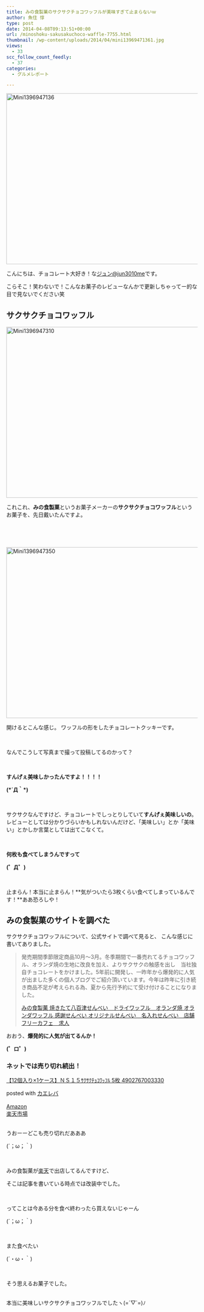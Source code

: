 ```yaml
---
title: みの食製菓のサクサクチョコワッフルが美味すぎて止まらないｗ
author: 魚住 惇
type: post
date: 2014-04-08T09:13:51+00:00
url: /minoshoku-sakusakuchoco-waffle-7755.html
thumbnail: /wp-content/uploads/2014/04/mini13969471361.jpg
views:
  - 33
scc_follow_count_feedly:
  - 37
categories:
  - グルメレポート

---
```

<img decoding="async" loading="lazy" title="mini1396947136.jpg" src="/wp-content/uploads/2014/04/mini1396947136.jpg" alt="Mini1396947136" width="600" height="450" border="0" />

<!--more-->

こんにちは、チョコレート大好き！な[ジュン@jun3010me][1]です。

こらそこ！笑わないで！こんなお菓子のレビューなんかで更新しちゃってー的な目で見ないでください笑

## サクサクチョコワッフル

<img decoding="async" loading="lazy" title="mini1396947310.jpg" src="/wp-content/uploads/2014/04/mini1396947310.jpg" alt="Mini1396947310" width="600" height="450" border="0" /> 

これこれ、**みの食製菓**というお菓子メーカーの**サクサクチョコワッフル**というお菓子を、先日戴いたんですよ。

 

 

<img decoding="async" loading="lazy" title="mini1396947350.jpg" src="/wp-content/uploads/2014/04/mini1396947350.jpg" alt="Mini1396947350" width="600" height="450" border="0" /> 

開けるとこんな感じ。 ワッフルの形をしたチョコレートクッキーです。

 

なんでこうして写真まで撮って投稿してるのかって？

 

**すんげぇ美味しかったんですよ！！！！**

**(\*´Д｀\*)**

 

サクサクなんですけど、チョコレートでしっとりしていて**すんげぇ美味しいの**。 レビューとしては分かりづらいかもしれないんだけど、「美味しい」とか「美味い」とかしか言葉としては出てこなくて。

 

**何枚も食べてしまうんですって**

**(゜Д゜)**

 

止まらん！本当に止まらん！**気がついたら3枚くらい食べてしまっているんです！**ああ恐ろしや！

## みの食製菓のサイトを調べた

サクサクチョコワッフルについて、公式サイトで調べて見ると、 こんな感じに書いてありました。

> 発売期間季節限定商品10月～3月。冬季期間で一番売れてるチョコワッフル、オランダ焼の生地に改良を加え、よりサクサクの触感を出し　当社独自チョコレートをかけました。5年前に開発し、一昨年から爆発的に人気が出ました多くの個人ブログでご紹介頂いています。今年は昨年に引き続き商品不足が考えられる為、夏から先行予約にて受け付けることになりました。
> 
> <p class="origin">
>   <a href="http://www.minoshoku.co.jp/osenbeishu.html" target="new">みの食製菓 焼きたて八百津せんべい　ドライワッフル　オランダ焼 オランダワッフル 感謝せんべい オリジナルせんべい　名入れせんべい　店舗フリーカフェ　求人</a>
> </p>

おおう、**爆発的に人気が出てるんか！**

**(゜ロ゜)**

### ネットでは売り切れ続出！

<div class="kaerebalink-box">
  <div class="kaerebalink-image">
    <a href="http://www.amazon.co.jp/exec/obidos/ASIN/B00BG3Q7ZC/jn050191-22/ref=nosim/" rel="nofollow" target="_blank"><img decoding="async" style="border: none;" src="http://ecx.images-amazon.com/images/I/31HOleM2B9L._SL160_.jpg" alt="" /></a>
  </div>
  <div class="kaerebalink-info">
    <div class="kaerebalink-name">
      <a href="http://www.amazon.co.jp/exec/obidos/ASIN/B00BG3Q7ZC/jn050191-22/ref=nosim/" rel="nofollow" target="_blank">【12個入り×1ケース】ＮＳ１５ｻｸｻｸﾁｮｺﾜｯﾌﾙ 5枚 4902767003330</a></p>
      <div class="kaerebalink-powered-date">
        posted with <a href="http://kaereba.com" rel="nofollow" target="_blank">カエレバ</a>
      </div>
    </div>
    <div class="kaerebalink-detail">
       
    </div>
    <div class="kaerebalink-link1">
      <div class="shoplinkamazon">
        <a title="アマゾン" href="http://www.amazon.co.jp/gp/search?keywords=NS15%83T%83N%83T%83N%83%60%83%87%83R%83%8F%83b%83t%83%8B&__mk_ja_JP=%83J%83%5E%83J%83i&tag=jn050191-22" rel="nofollow" target="_blank">Amazon</a>
      </div>
      <div class="shoplinkrakuten">
        <a title="楽天市場" href="http://hb.afl.rakuten.co.jp/hgc/128c8417.d0754c65.128c8418.c679d514/?pc=http%3a%2f%2fitem.rakuten.co.jp%2fnext-world%2fszk2-x4730400697%2f%3fscid%3daf_link_tbl&m=http%3a%2f%2fm.rakuten.co.jp%2fnext-world%2fi%2f10015777%2f" rel="nofollow" target="_blank">楽天市場</a>
      </div>
    </div>
  </div>
  <div class="booklink-footer" style="clear: left;">
     
  </div>
</div>

うおーーどこも売り切れだあああ

(´；ω；｀)

 

みの食製菓が<a href="http://hb.afl.rakuten.co.jp/hgc/128c8442.6d57e694.128c8443.5a8e810b/?pc=http%3a%2f%2fitem.rakuten.co.jp%2fminoyahonten%2fch-002%2f%3fscid%3daf_link_txt&m=http%3a%2f%2fm.rakuten.co.jp%2fminoyahonten%2fi%2f10000109%2f" target="_blank">楽天</a>で出店してるんですけど、

そこは記事を書いている時点では改装中でした。

 

ってことは今ある分を食べ終わったら買えないじゃーん

(´；ω；｀)

 

また食べたい

(´・ω・｀)

 

そう思えるお菓子でした。  
 

本当に美味しいサクサクチョコワッフルでしたヽ(=´▽\`=)ﾉ

 [1]: https://twitter.com/jun3010me